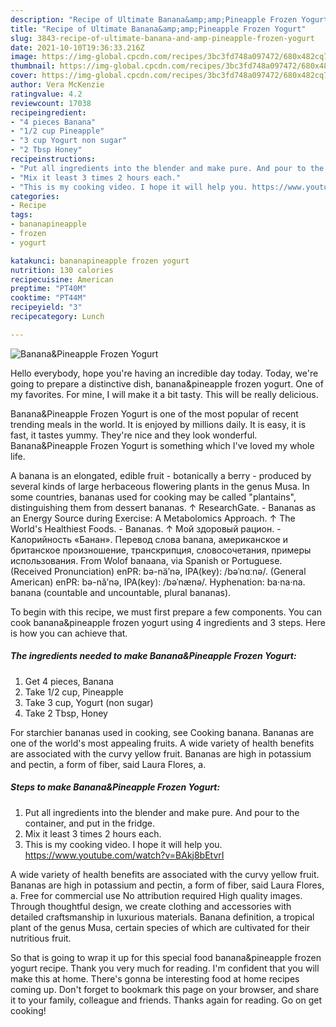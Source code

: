 ```yaml
---
description: "Recipe of Ultimate Banana&amp;amp;Pineapple Frozen Yogurt"
title: "Recipe of Ultimate Banana&amp;amp;Pineapple Frozen Yogurt"
slug: 3843-recipe-of-ultimate-banana-and-amp-pineapple-frozen-yogurt
date: 2021-10-10T19:36:33.216Z
image: https://img-global.cpcdn.com/recipes/3bc3fd748a097472/680x482cq70/bananapineapple-frozen-yogurt-recipe-main-photo.jpg
thumbnail: https://img-global.cpcdn.com/recipes/3bc3fd748a097472/680x482cq70/bananapineapple-frozen-yogurt-recipe-main-photo.jpg
cover: https://img-global.cpcdn.com/recipes/3bc3fd748a097472/680x482cq70/bananapineapple-frozen-yogurt-recipe-main-photo.jpg
author: Vera McKenzie
ratingvalue: 4.2
reviewcount: 17038
recipeingredient:
- "4 pieces Banana"
- "1/2 cup Pineapple"
- "3 cup Yogurt non sugar"
- "2 Tbsp Honey"
recipeinstructions:
- "Put all ingredients into the blender and make pure. And pour to the container, and put in the fridge."
- "Mix it least 3 times 2 hours each."
- "This is my cooking video. I hope it will help you. https://www.youtube.com/watch?v=BAkj8bEtvrI"
categories:
- Recipe
tags:
- bananapineapple
- frozen
- yogurt

katakunci: bananapineapple frozen yogurt 
nutrition: 130 calories
recipecuisine: American
preptime: "PT40M"
cooktime: "PT44M"
recipeyield: "3"
recipecategory: Lunch

---
```



![Banana&amp;Pineapple Frozen Yogurt](https://img-global.cpcdn.com/recipes/3bc3fd748a097472/680x482cq70/bananapineapple-frozen-yogurt-recipe-main-photo.jpg)

Hello everybody, hope you're having an incredible day today. Today, we're going to prepare a distinctive dish, banana&amp;pineapple frozen yogurt. One of my favorites. For mine, I will make it a bit tasty. This will be really delicious.

Banana&amp;Pineapple Frozen Yogurt is one of the most popular of recent trending meals in the world. It is enjoyed by millions daily. It is easy, it is fast, it tastes yummy. They're nice and they look wonderful. Banana&amp;Pineapple Frozen Yogurt is something which I've loved my whole life.

A banana is an elongated, edible fruit - botanically a berry - produced by several kinds of large herbaceous flowering plants in the genus Musa. In some countries, bananas used for cooking may be called &#34;plantains&#34;, distinguishing them from dessert bananas. ↑ ResearchGate. - Bananas as an Energy Source during Exercise: A Metabolomics Approach. ↑ The World&#39;s Healthiest Foods. - Bananas. ↑ Мой здоровый рацион. - Калорийность «Банан». Перевод слова banana, американское и британское произношение, транскрипция, словосочетания, примеры использования. From Wolof banaana, via Spanish or Portuguese. (Received Pronunciation) enPR: bə-näʹnə, IPA(key): /bəˈnɑːnə/. (General American) enPR: bə-năʹnə, IPA(key): /bəˈnænə/. Hyphenation: ba‧na‧na. banana (countable and uncountable, plural bananas).


To begin with this recipe, we must first prepare a few components. You can cook banana&amp;pineapple frozen yogurt using 4 ingredients and 3 steps. Here is how you can achieve that.

<!--inarticleads1-->

##### The ingredients needed to make Banana&amp;Pineapple Frozen Yogurt:

1. Get 4 pieces, Banana
1. Take 1/2 cup, Pineapple
1. Take 3 cup, Yogurt (non sugar)
1. Take 2 Tbsp, Honey


For starchier bananas used in cooking, see Cooking banana. Bananas are one of the world&#39;s most appealing fruits. A wide variety of health benefits are associated with the curvy yellow fruit. Bananas are high in potassium and pectin, a form of fiber, said Laura Flores, a. 

<!--inarticleads2-->

##### Steps to make Banana&amp;Pineapple Frozen Yogurt:

1. Put all ingredients into the blender and make pure. And pour to the container, and put in the fridge.
1. Mix it least 3 times 2 hours each.
1. This is my cooking video. I hope it will help you. https://www.youtube.com/watch?v=BAkj8bEtvrI


A wide variety of health benefits are associated with the curvy yellow fruit. Bananas are high in potassium and pectin, a form of fiber, said Laura Flores, a. Free for commercial use No attribution required High quality images. Through thoughtful design, we create clothing and accessories with detailed craftsmanship in luxurious materials. Banana definition, a tropical plant of the genus Musa, certain species of which are cultivated for their nutritious fruit. 

So that is going to wrap it up for this special food banana&amp;pineapple frozen yogurt recipe. Thank you very much for reading. I'm confident that you will make this at home. There's gonna be interesting food at home recipes coming up. Don't forget to bookmark this page on your browser, and share it to your family, colleague and friends. Thanks again for reading. Go on get cooking!
